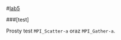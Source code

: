 #[lab5](https://github.com/mmotel/zjp-labs/tree/mastera/lab5)

###[test]

Prosty test `MPI_Scatter-a` oraz `MPI_Gather-a`.

